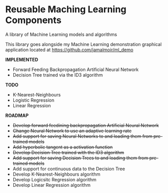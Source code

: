 # Reusable Maching Learning Components #

A library of Machine Learning models and algorithms

This library goes alongside my Machine Learning demonstration graphical application located at https://github.com/jamalmoir/ml_demo

**IMPLEMENTED**
- Forward Feeding Backpropagation Artificial Neural Network
- Decision Tree trained via the ID3 algorithm

**TODO**
- K-Nearest-Neighbours 
- Logistic Regression
- Linear Regression

**ROADMAP**
- ~~Develop forward feedining backpropagation Artificial Neural Network~~
- ~~Change Neural Network to use an adaptive learning rate~~
- ~~Add support for saving Neural Networks to and loading them from pre-trained models~~
- ~~Add hyperbolic tangent as a activation function~~
- ~~Develop Decision Tree trained with the ID3 algorithm~~
- ~~Add support for saving Decision Trees to and loading them from pre-trained models~~
- Add support for continuous data to the Decision Tree
- Develop K-Nearest-Neighbours algorithm
- Develop Logicsitc Regression algorithm
- Develop Linear Regression algorithm
